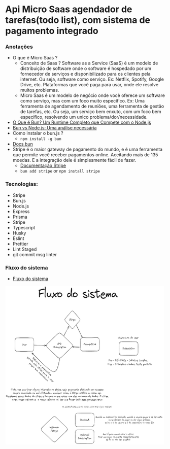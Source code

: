# Api Micro Saas agendador de tarefas(todo list), com sistema de pagamento integrado

### Anotações
 - O que é Micro Saas ? 
    - Conceito de Saas ? Software as a Service (SaaS) é um modelo de distribuição de software onde o software é hospedado por um fornecedor de serviços e disponibilizado para os clientes pela internet. Ou seja, software como serviço. Ex: Netflix, Spotify, Google Drive, etc. Plataformas que você paga para usar, onde ele resolve muitos problemas.
    - Micro Saas é um modelo de negócio onde você oferece um software como serviço, mas com um foco muito específico. Ex: Uma ferramenta de agendamento de reuniões, uma ferramenta de gestão de tarefas, etc. Ou seja, um serviço bem enxuto, com um foco bem específico, resolvendo um unico problema/dor/necessidade.
 - [O Que é Bun? Um Runtime Completo que Compete com o Node.js](https://kinsta.com/pt/blog/bun-sh/)
 - [Bun vs Node.js: Uma análise necessária](https://medium.com/@marquesag/bun-vs-node-js-o-que-você-precisa-saber-dc01456791a8#:~:text=Bun%20suporta%20TypeScript%20e%20JSX,dar%20suporte%20a%20essas%20funcionalidades.)
 - Como instalar o bun.js ?
    - `npm install -g bun`
- [Docs bun](https://bun.sh/docs/installation)
- Stripe é o maior gateway de pagamento do mundo, e é uma ferramenta que permite você receber pagamentos online. Aceitando mais de 135 moedas. E a integração dele é simplesmente fácil de fazer.
    - [Documentação Stripe](https://stripe.com/docs)
    - ```bun add stripe``` or ```npm install stripe```

 ### Tecnologias:

 - Stripe
 - Bun.js
  - Node.js
- Express
- Prisma
- Stripe
- Typescript
- Husky
- Eslint
- Prettier
- Lint Staged
- git commit msg linter

### Fluxo do sistema

- [Fluxo do sistema](https://excalidraw.com/#json=zMZvG63BX4r7YUcLeZ4qY,RNRGBuhKwQvYd1pml92hJg)
<img src="./.github/fluxo-do-sistema.png" width="500" height="500">